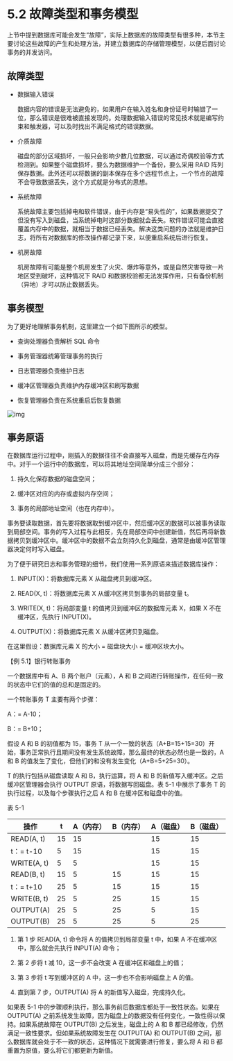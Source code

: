 # 5.2 故障类型和事务模型

上节中提到数据库可能会发生“故障”，实际上数据库的故障类型有很多种，本节主要讨论这些故障的产生和处理方法，并建立数据库的存储管理模型，以便后面讨论事务的并发访问。

## 故障类型

- 数据输入错误

  数据内容的错误是无法避免的，如果用户在输入姓名和身份证号时输错了一位，那么错误是很难被直接发现的。处理数据输入错误的常见技术就是编写约束和触发器，可以及时找出不满足格式的错误数据。

- 介质故障

  磁盘的部分区域损坏，一般只会影响少数几位数据，可以通过奇偶校验等方式检测到。如果整个磁盘损坏，要么为数据维护一个备份，要么采用 RAID 阵列保存数据。此外还可以将数据的副本保存在多个远程节点上，一个节点的故障不会导致数据丢失，这个方式就是分布式的思想。

- 系统故障

  系统故障主要包括掉电和软件错误，由于内存是“易失性的”，如果数据提交了但没有写入到磁盘，当系统掉电时这部分数据就会丢失。软件错误可能会直接覆盖内存中的数据，就相当于数据已经丢失。解决这类问题的办法就是维护日志，将所有对数据库的修改操作都记录下来，以便重启系统后进行恢复。

- 机房故障

  机房故障有可能是整个机房发生了火灾、爆炸等意外，或是自然灾害导致一片地区受到破坏，这种情况下 RAID 和数据校验都无法发挥作用，只有备份机制（异地）才可以防止数据丢失。

## 事务模型

为了更好地理解事务机制，这里建立一个如下图所示的模型。

- 查询处理器负责解析 SQL 命令

- 事务管理器统筹管理事务的执行

- 日志管理器负责维护日志

- 缓冲区管理器负责维护内存缓冲区和刷写数据

- 恢复管理器负责在系统重启后恢复数据

![img](https://obbusiness-private.oss-cn-shanghai.aliyuncs.com/doc/img/kernel-quickstart/V1.0.0/zh-CN/5.transaction-engine/2.business-profile-01.jpeg)

## 事务原语

在数据库运行过程中，刚插入的数据往往不会直接写入磁盘，而是先缓存在内存中。对于一个运行中的数据库，可以将其地址空间简单分成三个部分：

1. 持久化保存数据的磁盘空间；

2. 缓冲区对应的内存或虚拟内存空间；

3. 事务的局部地址空间（也在内存中）。

事务要读取数据，首先要将数据取到缓冲区中，然后缓冲区的数据可以被事务读取到局部空间。事务的写入过程与此相反，先在局部空间中创建新值，然后再将新数据拷贝到缓冲区中。缓冲区中的数据不会立刻持久化到磁盘，通常是由缓冲区管理器决定何时写入磁盘。

为了便于研究日志和事务管理的细节，我们使用一系列原语来描述数据库操作：

1. INPUT(X)：将数据库元素 X 从磁盘拷贝到缓冲区。

2. READ(X, t)：将数据库元素 X 从缓冲区拷贝到事务的局部变量 t。

3. WRITE(X, t)：将局部变量 t 的值拷贝到缓冲区的数据库元素 X，如果 X 不在缓冲区，先执行 INPUT(X)。

4. OUTPUT(X)：将数据库元素 X 从缓冲区拷贝到磁盘。

在这里假设：数据库元素 X 的大小 = 磁盘块大小 = 缓冲区块大小。

【例 5.1】银行转账事务

一个数据库中有 A、B 两个账户（元素），A 和 B 之间进行转账操作，在任何一致的状态中它们的值的总和是固定的。

一个转账事务 T 主要有两个步骤：

A：= A-10；

B：= B+10；

假设 A 和 B 的初值都为 15，事务 T 从一个一致的状态（A+B=15+15=30）开始，事务正常执行且期间没有发生系统故障，那么最终的状态必然也是一致的，A 和 B 的值发生了变化，但他们的和没有发生变化（A+B=5+25=30）。

T 的执行包括从磁盘读取 A 和 B，执行运算，将 A 和 B 的新值写入缓冲区。之后缓冲区管理器会执行 OUTPUT 原语，将数据写回磁盘。表 5-1 中展示了事务 T 的执行过程，以及每个步骤执行之后 A 和 B 在缓冲区和磁盘中的值。

表 5-1

| 操作          | t    | A（内存） | B（内存） | A（磁盘） | B（磁盘） |
| ----------- | ---- | ----- | ----- | ----- | ----- |
| READ(A, t)  | 15   | 15    |       | 15    | 15    |
| t：= t-10   | 5    | 15    |       | 15    | 15    |
| WRITE(A, t) | 5    | 5     |       | 15    | 15    |
| READ(B, t)  | 15   | 5     | 15    | 15    | 15    |
| t：= t+10   | 25   | 5     | 15    | 15    | 15    |
| WRITE(B, t) | 25   | 5     | 25    | 15    | 15    |
| OUTPUT(A)   | 25   | 5     | 25    | 5     | 15    |
| OUTPUT(B)   | 25   | 5     | 25    | 5     | 25    |

1. 第 1 步 READ(A, t) 命令将 A 的值拷贝到局部变量 t 中，如果 A 不在缓冲区中，那么就会先执行 INPUT(A) 命令；

2. 第 2 步将 t 减 10，这一步不会改变 A 在缓冲区和磁盘上的值；

3. 第 3 步将 t 写到缓冲区的 A 中，这一步也不会影响磁盘上 A 的值。

4. 直到第 7 步，OUTPUT(A) 将 A 的新值写入磁盘，完成持久化。

如果表 5-1 中的步骤顺利执行，那么事务前后数据库都处于一致性状态。如果在 OUTPUT(A) 之前系统发生故障，因为磁盘上的数据没有任何变化，一致性得以保持。如果系统故障在 OUTPUT(B) 之后发生，磁盘上的 A 和 B 都已经修改，仍然满足一致性要求。但如果系统故障发生在 OUTPUT(A) 和 OUTPUT(B) 之间，那么数据库就会处于不一致的状态，这种情况下就需要进行修复，要么将 A 和 B 都重置为原值，要么将它们都更新为新值。
